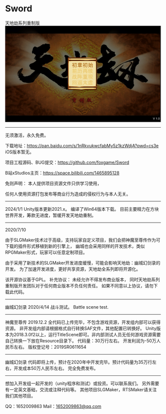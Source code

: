 # Sword
天地劫系列重制版
![](https://github.com/foxgame/Sword/blob/master/Man/Client/Assets/screen.png)

---------------------------------------------------------------------------
无须激活，永久免费。

下载地址：https://pan.baidu.com/s/1nRkvukwcfabMy5z1kzWdjA?pwd=cs3e 
iOS版本暂无。

项目工程源码、BUG提交：https://github.com/foxgame/Sword

B站xStudios主页：https://space.bilibili.com/1465895128


免则声明：
本人提供项目资源文件只供学习使用，

任何人使用资源打包发布等商业行为造成的侵权行为与本人无关。

---------------------------------------------------------------------------
2024/1/1
Unity版本更新2021.x。
编译了Win64版本下载。
目前主要精力在方块世界开发，筹款无进度，暂缓开发天地劫重制。

---------------------------------------------------------------------------
2020/7/10

由于SLGMaker技术过于高级，支持玩家自定义项目，我们会把神魔至尊传作为可下载的插件形式移植到新的引擎上，
幽城也会采用同样的开发技术，类似RPGMaker形式，玩家可以任意定制项目。

由于采用了新技术的SLGMaker开发进度缓慢，可能会影响天地劫：幽城幻剑录的开发。
为了加速开发进度，更好共享资源，天地劫全系列即将开源化。

该开源协议基于GPL。 
补充协议： 
未经允许不得发布商业版本，
同时天地劫系列重制版开发团队对于任何商业版本不负任何责任。 
如果不同意以上协议，请勿下载此代码。

---------------------------------------------------------------------------
幽城幻剑录
2020/4/14
战斗测试。
Battle scene test.

---------------------------------------------------------------------------
神魔至尊传
2019.12.2
全代码已上传完毕，不包含游戏资源，开发组内部可以获得资源。
非开发组内部请根据格式自行转换SAF文件，其他配置已转换好。
Unity版本为2018.3.0f2以上，运行TitleScene即可。非内部测试人员无任何游戏资源需要自己转换一下放在Resource目录下。
代码量：30万行左右。
开发利润为-50万人民币左右。
版权登记号：2019SR0611654


---------------------------------------------------------------------------
幽城幻剑录
代码即将上传，预计在2020年中开发完毕。预计代码量为35万行左右，开发成本50万人民币左右。
完全免费发布。

---------------------------------------------------------------------------

想加入开发组一起开发的（unity程序和测试）或投资。可以联系我们。
另外需要有一定英文基础，交流或注释代码等。
其他项目SLGMaker，RTSMaker请关注我们其他项目。

QQ：1652009863
Mail：1652009863@qq.com
